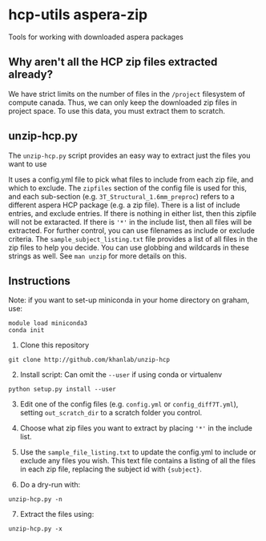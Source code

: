 # hcp-utils aspera-zip
Tools for working with downloaded aspera packages

## Why aren't all the HCP zip files extracted already?

We have strict limits on the number of files in the `/project` filesystem of compute canada. Thus, we can only keep the downloaded zip files in project space. To use this data, you must extract them to scratch. 

## unzip-hcp.py

The `unzip-hcp.py` script provides an easy way to extract just the files you want to use

It uses a config.yml file to pick what files to include from each zip file, and which to exclude. The `zipfiles` section of the config file is used for this, and each sub-section (e.g. `3T_Structural_1.6mm_preproc`) refers to a different aspera HCP package (e.g. a zip file). There is a list of include entries, and exclude entries. If there is nothing in either list, then this zipfile will not be extaracted. If there is `'*'` in the include list, then all files will be extracted. For further control, you can use filenames as include or exclude criteria. The `sample_subject_listing.txt` file provides a list of all files in the zip files to help you decide. You can use globbing and wildcards in these strings as well. See `man unzip` for more details on this.


## Instructions

Note: if you want to set-up miniconda in your home directory on graham, use:
```
module load miniconda3
conda init
```

1. Clone this repository
```
git clone http://github.com/khanlab/unzip-hcp
```

2. Install script:
Can omit the `--user` if using conda or virtualenv
```
python setup.py install --user 
```

3. Edit one of the config files (e.g. `config.yml` or `config_diff7T.yml`),  setting `out_scratch_dir` to a scratch folder you control. 

4. Choose what zip files you want to extract by placing `'*'` in the include list.

5. Use the `sample_file_listing.txt` to update the config.yml to include or exclude any files you wish. This text file contains a listing of all the files in each zip file, replacing the subject id with `{subject}`. 

6. Do a dry-run with:
```
unzip-hcp.py -n 
```

7. Extract the files using:
```
unzip-hcp.py -x
```

